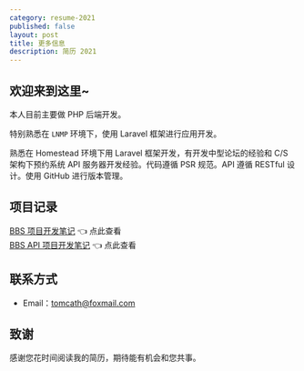 ```yaml
---
category: resume-2021
published: false
layout: post
title: 更多信息
description: 简历 2021
---
```


## 欢迎来到这里~

本人目前主要做 PHP 后端开发。

特别熟悉在 `LNMP` 环境下，使用 Laravel 框架进行应用开发。

熟悉在 Homestead 环境下用 Laravel 框架开发，有开发中型论坛的经验和 C/S 架构下预约系统 API 服务器开发经验。代码遵循 PSR 规范。API 遵循 RESTful 设计。使用 GitHub 进行版本管理。





## 项目记录  

[BBS 项目开发笔记](https://vastzod.xyz/BBS-note-2020) 👈 点此查看  
[BBS API 项目开发笔记](https://vastzod.xyz/BBS-api-note-2020) 👈 点此查看





## 联系方式


- Email：tomcath@foxmail.com



## 致谢

感谢您花时间阅读我的简历，期待能有机会和您共事。

